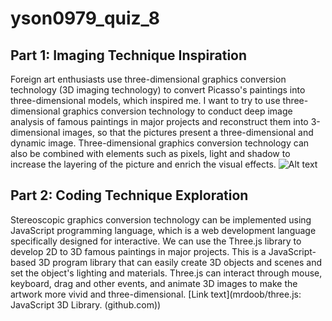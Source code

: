 # yson0979_quiz_8
## Part 1: Imaging Technique Inspiration
Foreign art enthusiasts use three-dimensional graphics conversion technology (3D imaging technology) to convert Picasso's paintings into three-dimensional models, which inspired me. I want to try to use three-dimensional graphics conversion technology to conduct deep image analysis of famous paintings in major projects and reconstruct them into 3-dimensional images, so that the pictures present a three-dimensional and dynamic image. Three-dimensional graphics conversion technology can also be combined with elements such as pixels, light and shadow to increase the layering of the picture and enrich the visual effects.
![Alt text](http://www.collater.al/wp-content/uploads/2017/04/I-dipinti-di-Pablo-Picasso-in-3D-dell%E2%80%99artista-Omar-Aquil-Collater.al-3.jpeg)
## Part 2: Coding Technique Exploration
Stereoscopic graphics conversion technology can be implemented using JavaScript programming language, which is a web development language specifically designed for interactive. We can use the Three.js library to develop 2D to 3D famous paintings in major projects. This is a JavaScript-based 3D program library that can easily create 3D objects and scenes and set the object's lighting and materials. Three.js can interact through mouse, keyboard, drag and other events, and animate 3D images to make the artwork more vivid and three-dimensional.
[Link text](mrdoob/three.js: JavaScript 3D Library. (github.com))